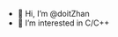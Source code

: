 - 👋 Hi, I’m @doitZhan
- 👀 I’m interested in C/C++

<!---
doitZhan/doitZhan is a ✨ special ✨ repository because its `README.md` (this file) appears on your GitHub profile.
You can click the Preview link to take a look at your changes.
--->
